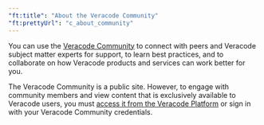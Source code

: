```yaml
---
"ft:title": "About the Veracode Community"
"ft:prettyUrl": "c_about_community"
---
```

You can use the [Veracode Community](https://community.veracode.com/s/?utm_medium=help_center_+community_section&utm_source=veracode_help_center) to connect with peers and Veracode subject matter experts for support, to learn best practices, and to collaborate on how Veracode products and services can work better for you.

The Veracode Community is a public site. However, to engage with community members and view content that is exclusively available to Veracode users, you must [access it from the Veracode Platform](https://docs.veracode.com/r/Access_the_Veracode_Community) or sign in with your Veracode Community credentials.